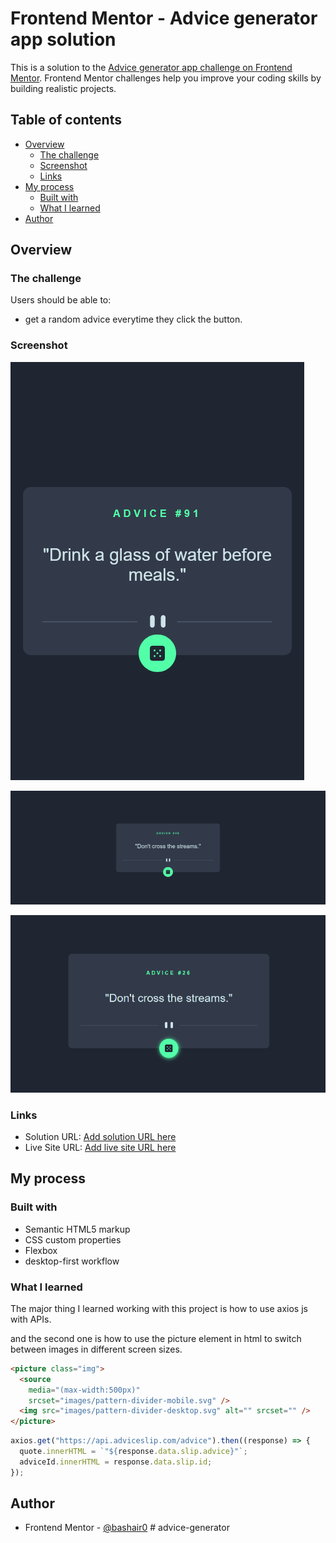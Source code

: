 # Frontend Mentor - Advice generator app solution

This is a solution to the [Advice generator app challenge on Frontend Mentor](https://www.frontendmentor.io/challenges/advice-generator-app-QdUG-13db). Frontend Mentor challenges help you improve your coding skills by building realistic projects.

## Table of contents

- [Overview](#overview)
  - [The challenge](#the-challenge)
  - [Screenshot](#screenshot)
  - [Links](#links)
- [My process](#my-process)
  - [Built with](#built-with)
  - [What I learned](#what-i-learned)
- [Author](#author)

## Overview

### The challenge

Users should be able to:

- get a random advice everytime they click the button.

### Screenshot

![](images/mobile-version.png "mobile version")

![](images/image1-desktop.png "Desktop version")

![](images/desktop-hover%20state.png "Desktop Hover")

### Links

- Solution URL: [Add solution URL here](https://your-solution-url.com)
- Live Site URL: [Add live site URL here](https://your-live-site-url.com)

## My process

### Built with

- Semantic HTML5 markup
- CSS custom properties
- Flexbox
- desktop-first workflow

### What I learned

The major thing I learned working with this project is how to use axios js with APIs.

and the second one is how to use the picture element in html to switch between images in different screen sizes.

```html
<picture class="img">
  <source
    media="(max-width:500px)"
    srcset="images/pattern-divider-mobile.svg" />
  <img src="images/pattern-divider-desktop.svg" alt="" srcset="" />
</picture>
```

```js
axios.get("https://api.adviceslip.com/advice").then((response) => {
  quote.innerHTML = `"${response.data.slip.advice}"`;
  adviceId.innerHTML = response.data.slip.id;
});
```

## Author

- Frontend Mentor - [@bashair0](https://www.frontendmentor.io/profile/bashair0)
#   a d v i c e - g e n e r a t o r 
 
 